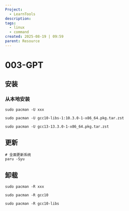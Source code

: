 ```yaml
---
Project:
  - LearnTools
description:
tags:
  - linux
  - command
created: 2025-08-19 | 09:59
parent: Resource
---
```

# 003-GPT

## 安装


### 从本地安装
```
sudo pacman -U xxx 

sudo pacman -U gcc10-libs-1:10.3.0-1-x86_64.pkg.tar.zst

sudo pacman -U gcc13-13.3.0-1-x86_64.pkg.tar.zst 
```

## 更新
```
# 全面更新系统
paru -Syu

```
## 卸载

```
sudo pacman -R xxx 

sudo pacman -R gcc10

sudo pacman -R gcc10-libs
```